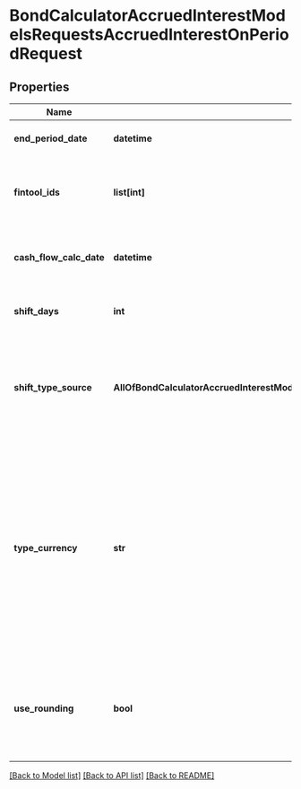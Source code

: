 # BondCalculatorAccruedInterestModelsRequestsAccruedInterestOnPeriodRequest

## Properties
Name | Type | Description | Notes
------------ | ------------- | ------------- | -------------
**end_period_date** | **datetime** | Последняя дата периода расчета. | [optional] 
**fintool_ids** | **list[int]** | Идентификаторы инструментов в базе Интерфакс. Максимальное число элементов 100. | [optional] 
**cash_flow_calc_date** | **datetime** | Дата расчета. Необязательный. По умолчанию используется текущая дата. | [optional] 
**shift_days** | **int** | Число дней смещения, число от 0 до 31 включительно. | [optional] 
**shift_type_source** | **AllOfBondCalculatorAccruedInterestModelsRequestsAccruedInterestOnPeriodRequestShiftTypeSource** | Тип смещения  - calendar - календарные дни (по умолчаню);  - workdays - рабочие дни.  0 &#x3D; Calendar  1 &#x3D; Workdays | [optional] 
**type_currency** | **str** | Источник валюты для определения календаря рабочих дней:  - facevalue - используется календарь страны эмитента валюты номинала инструмента;  - jurisdiction - используется календарь страны выпуска;  - 3-буквенный код валюты ОКВ, например, USD. | [optional] 
**use_rounding** | **bool** | Производить ли округление до знака купона:  - true - да, производить до знака купона (по умолчанию),  - false - не производить. | [optional] [default to True]

[[Back to Model list]](../README.md#documentation-for-models) [[Back to API list]](../README.md#documentation-for-api-endpoints) [[Back to README]](../README.md)

